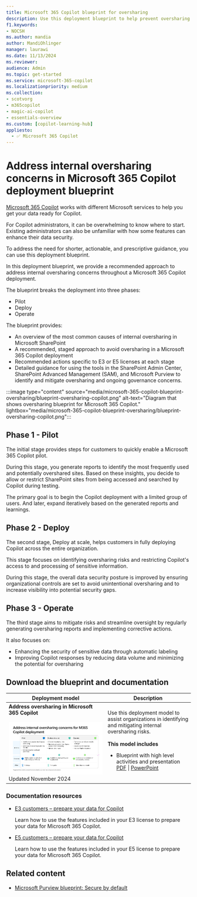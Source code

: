 ```yaml
---
title: Microsoft 365 Copilot blueprint for oversharing
description: Use this deployment blueprint to help prevent oversharing when using Microsoft 365 Copilot.
f1.keywords:
- NOCSH
ms.author: mandia
author: MandiOhlinger
manager: laurawi
ms.date: 11/13/2024
ms.reviewer: 
audience: Admin
ms.topic: get-started
ms.service: microsoft-365-copilot
ms.localizationpriority: medium
ms.collection: 
- scotvorg
- m365copilot
- magic-ai-copilot
- essentials-overview
ms.custom: [copilot-learning-hub]
appliesto:
  - ✅ Microsoft 365 Copilot
---
```


# Address internal oversharing concerns in Microsoft 365 Copilot deployment blueprint

[Microsoft 365 Copilot](microsoft-365-copilot-overview.md) works with different Microsoft services to help you get your data ready for Copilot.

For Copilot administrators, it can be overwhelming to know where to start. Existing administrators can also be unfamiliar with how some features can enhance their data security.

To address the need for shorter, actionable, and prescriptive guidance, you can use this deployment blueprint.

In this deployment blueprint, we provide a recommended approach to address internal oversharing concerns throughout a Microsoft 365 Copilot deployment.

The blueprint breaks the deployment into three phases:

- Pilot
- Deploy
- Operate

The blueprint provides:  

- An overview of the most common causes of internal oversharing in Microsoft SharePoint
- A recommended, staged approach to avoid oversharing in a Microsoft 365 Copilot deployment
- Recommended actions specific to E3 or E5 licenses at each stage
- Detailed guidance for using the tools in the SharePoint Admin Center, SharePoint Advanced Management (SAM), and Microsoft Purview to identify and mitigate oversharing and ongoing governance concerns.

:::image type="content" source="media/microsoft-365-copilot-blueprint-oversharing/blueprint-oversharing-copilot.png" alt-text="Diagram that shows oversharing blueprint for Microsoft 365 Copilot." lightbox="media/microsoft-365-copilot-blueprint-oversharing/blueprint-oversharing-copilot.png":::

## Phase 1 - Pilot

The initial stage provides steps for customers to quickly enable a Microsoft 365 Copilot pilot.

During this stage, you generate reports to identify the most frequently used and potentially overshared sites. Based on these insights, you decide to allow or restrict SharePoint sites from being accessed and searched by Copilot during testing.

The primary goal is to begin the Copilot deployment with a limited group of users. And later, expand iteratively based on the generated reports and learnings.

## Phase 2 - Deploy

The second stage, Deploy at scale, helps customers in fully deploying Copilot across the entire organization.

This stage focuses on identifying oversharing risks and restricting Copilot's access to and processing of sensitive information.

During this stage, the overall data security posture is improved by ensuring organizational controls are set to avoid unintentional oversharing and to increase visibility into potential security gaps.

## Phase 3 - Operate

The third stage aims to mitigate risks and streamline oversight by regularly generating oversharing reports and implementing corrective actions.

It also focuses on:

- Enhancing the security of sensitive data through automatic labeling
- Improving Copilot responses by reducing data volume and minimizing the potential for oversharing

## Download the blueprint and documentation

| Deployment model | Description |
|---|---|
|**Address oversharing in Microsoft 365 Copilot**<br/><br/> [![Address internal oversharing concerns in Microsoft 365 Copilot](media/microsoft-365-copilot-blueprint-oversharing/blueprint-oversharing-copilot.png)](https://aka.ms/Copilot/OversharingBlueprintPDF) <br/> Updated November 2024 | Use this deployment model to assist organizations in identifying and mitigating internal oversharing risks. <br/><br/>**This model includes**<br/><ul><li>Blueprint with high level activities and presentation [PDF](https://aka.ms/Copilot/OversharingBlueprintPDF) \| [PowerPoint](https://aka.ms/Copilot/OversharingBlueprintPPT)</li></ul> |

### Documentation resources

- [E3 customers – prepare your data for Copilot](microsoft-365-copilot-e3-guide.md)

  Learn how to use the features included in your E3 license to prepare your data for Microsoft 365 Copilot.

- [E5 customers – prepare your data for Copilot](microsoft-365-copilot-e5-guide.md)

  Learn how to use the features included in your E5 license to prepare your data for Microsoft 365 Copilot.

## Related content

- [Microsoft Purview blueprint: Secure by default](/purview/deploymentmodels/depmod-securebydefault-intro)
